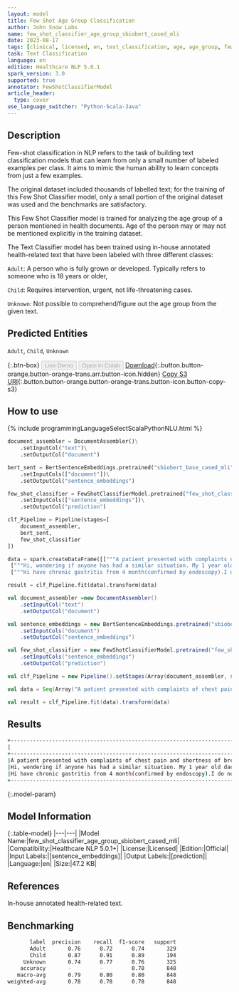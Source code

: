 ```yaml
---
layout: model
title: Few Shot Age Group Classification
author: John Snow Labs
name: few_shot_classifier_age_group_sbiobert_cased_mli
date: 2023-08-17
tags: [clinical, licensed, en, text_classification, age, age_group, few_shot]
task: Text Classification
language: en
edition: Healthcare NLP 5.0.1
spark_version: 3.0
supported: true
annotator: FewShotClassifierModel
article_header:
  type: cover
use_language_switcher: "Python-Scala-Java"
---
```


## Description

Few-shot classification in NLP refers to the task of building text classification models that can learn from only a small number of labeled examples per class. It aims to mimic the human ability to learn concepts from just a few examples.

The original dataset included thousands of labelled text; for the training of this Few Shot Classifier model, only a small portion of the original dataset was used and the benchmarks are satisfactory.

This Few Shot Classifier model is trained for analyzing the age group of a person mentioned in health documents. Age of the person may or may not be mentioned explicitly in the training dataset.

The Text Classifier model has been trained using in-house annotated health-related text that have been labeled with three different classes:

`Adult`: A person who is fully grown or developed. Typically refers to someone who is 18 years or older,

`Child`: Requires intervention, urgent, not life-threatening cases.

`Unknown`: Not possible to comprehend/figure out the age group from the given text.

## Predicted Entities

`Adult`, `Child`, `Unknown`

{:.btn-box}
<button class="button button-orange" disabled>Live Demo</button>
<button class="button button-orange" disabled>Open in Colab</button>
[Download](https://s3.amazonaws.com/auxdata.johnsnowlabs.com/clinical/models/few_shot_classifier_age_group_sbiobert_cased_mli_en_5.0.1_3.0_1692292726234.zip){:.button.button-orange.button-orange-trans.arr.button-icon.hidden}
[Copy S3 URI](s3://auxdata.johnsnowlabs.com/clinical/models/few_shot_classifier_age_group_sbiobert_cased_mli_en_5.0.1_3.0_1692292726234.zip){:.button.button-orange.button-orange-trans.button-icon.button-copy-s3}

## How to use



<div class="tabs-box" markdown="1">
{% include programmingLanguageSelectScalaPythonNLU.html %}
  
```python
document_assembler = DocumentAssembler()\
    .setInputCol("text")\
    .setOutputCol("document")

bert_sent = BertSentenceEmbeddings.pretrained("sbiobert_base_cased_mli", "en", "clinical/models")\
    .setInputCols(["document"])\
    .setOutputCol("sentence_embeddings")

few_shot_classifier = FewShotClassifierModel.pretrained("few_shot_classifier_age_group_sbiobert_cased_mli", "en", "clinical/models")\
    .setInputCols(["sentence_embeddings"])\
    .setOutputCol("prediction")

clf_Pipeline = Pipeline(stages=[
    document_assembler,
    bert_sent,
    few_shot_classifier
])

data = spark.createDataFrame([["""A patient presented with complaints of chest pain and shortness of breath. The medical history revealed the patient had a smoking habit for over 30 years, and was diagnosed with hypertension two years ago. After a detailed physical examination, the doctor found a noticeable wheeze on lung auscultation and prescribed a spirometry test, which showed irreversible airway obstruction. The patient was diagnosed with Chronic obstructive pulmonary disease (COPD) caused by smoking."""],
 ["""Hi, wondering if anyone has had a similar situation. My 1 year old daughter has the following; loose stools/ pale stools, elevated liver enzymes, low iron.  5 months and still no answers from drs. """],
 ["""Hi have chronic gastritis from 4 month(confirmed by endoscopy).I do not have acid reflux.Only dull ache above abdomen and left side of chest.I am on reberprozole and librax.My question is whether chronic gastritis is curable or is it a lifetime condition?I am loosing hope because this dull ache is not going away.Please please reply"""]]).toDF("text")

result = clf_Pipeline.fit(data).transform(data)
```
```scala
val document_assembler =new DocumentAssembler()
    .setInputCol("text")
    .setOutputCol("document")

val sentence_embeddings = new BertSentenceEmbeddings.pretrained("sbiobert_base_cased_mli", "en", "clinical/models")
    .setInputCols("document")
    .setOutputCol("sentence_embeddings")

val few_shot_classifier = new FewShotClassifierModel.pretrained("few_shot_classifier_age_group_sbiobert_cased_mli", "en", "clinical/models")
    .setInputCols("sentence_embeddings")
    .setOutputCol("prediction")

val clf_Pipeline = new Pipeline().setStages(Array(document_assembler, sentence_embeddings, few_shot_classifier))

val data = Seq(Array("A patient presented with complaints of chest pain and shortness of breath. The medical history revealed the patient had a smoking habit for over 30 years, and was diagnosed with hypertension two years ago. After a detailed physical examination, the doctor found a noticeable wheeze on lung auscultation and prescribed a spirometry test, which showed irreversible airway obstruction. The patient was diagnosed with Chronic obstructive pulmonary disease (COPD) caused by smoking.", "Hi, wondering if anyone has had a similar situation. My 1 year old daughter has the following; loose stools/ pale stools, elevated liver enzymes, low iron.  5 months and still no answers from drs.", "Hi have chronic gastritis from 4 month(confirmed by endoscopy).I do not have acid reflux.Only dull ache above abdomen and left side of chest.I am on reberprozole and librax.My question is whether chronic gastritis is curable or is it a lifetime condition?I am loosing hope because this dull ache is not going away.Please please reply")).toDS().toDF("text")

val result = clf_Pipeline.fit(data).transform(data)
```
</div>

## Results

```bash
+------------------------------------------------------------------------------------------------------------------------------------------------------+---------+
|                                                                                                                                                  text|   result|
+------------------------------------------------------------------------------------------------------------------------------------------------------+---------+
|A patient presented with complaints of chest pain and shortness of breath. The medical history revealed the patient had a smoking habit for over 30...|  [Adult]|
|Hi, wondering if anyone has had a similar situation. My 1 year old daughter has the following; loose stools/ pale stools, elevated liver enzymes, l...|  [Child]|
|Hi have chronic gastritis from 4 month(confirmed by endoscopy).I do not have acid reflux.Only dull ache above abdomen and left side of chest.I am o...|[Unknown]|
+------------------------------------------------------------------------------------------------------------------------------------------------------+---------+
```

{:.model-param}
## Model Information

{:.table-model}
|---|---|
|Model Name:|few_shot_classifier_age_group_sbiobert_cased_mli|
|Compatibility:|Healthcare NLP 5.0.1+|
|License:|Licensed|
|Edition:|Official|
|Input Labels:|[sentence_embeddings]|
|Output Labels:|[prediction]|
|Language:|en|
|Size:|47.2 KB|

## References

In-house annotated health-related text.

## Benchmarking

```bash
       label  precision    recall  f1-score   support
       Adult       0.76      0.72      0.74       329
       Child       0.87      0.91      0.89       194
     Unknown       0.74      0.77      0.76       325
    accuracy       -         -         0.78       848
   macro-avg       0.79      0.80      0.80       848
weighted-avg       0.78      0.78      0.78       848
```

